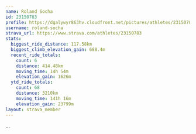 ```yaml
---
name: Roland Socha
id: 23150783
profile: https://dgalywyr863hv.cloudfront.net/pictures/athletes/23150783/14745672/4/large.jpg
username: roland-socha
strava_url: https://www.strava.com/athletes/23150783
stats:
  biggest_ride_distance: 117.58km
  biggest_climb_elevation_gain: 688.4m
  recent_ride_totals:
    count: 6
    distance: 414.48km
    moving_time: 14h 54m
    elevation_gain: 1626m
  ytd_ride_totals:
    count: 68
    distance: 3210km
    moving_time: 141h 16m
    elevation_gain: 23799m
layout: strava_member
--- 
```

...
